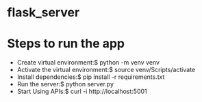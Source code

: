 # flask_server

# Steps to run the app
- Create virtual environment:$ python -m venv venv
- Activate the virtual environment:$ source venv/Scripts/activate
- Install dependencies:$ pip install -r requirements.txt
- Run the server:$ python server.py
- Start Using APIs:$ curl -i http://localhost:5001